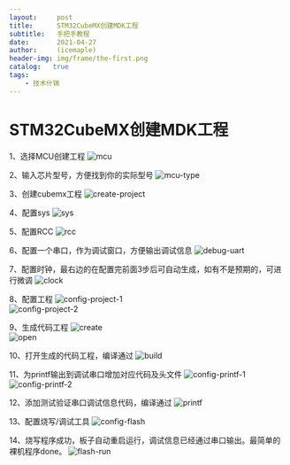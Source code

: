 ```yaml
---
layout:     post
title:      STM32CubeMX创建MDK工程
subtitle:   手把手教程
date:       2021-04-27
author:     (icemaple)
header-img: img/frame/the-first.png
catalog:   true
tags:
    - 技术什锦
---
```

# STM32CubeMX创建MDK工程
1、选择MCU创建工程
![mcu](/img/frame/rt-thread/chapter0-stm32cubemx-create-mdk/1-select-mcu.png)  

2、输入芯片型号，方便找到你的实际型号
![mcu-type](/img/frame/rt-thread/chapter0-stm32cubemx-create-mdk/2-input-mcu-type.png)  

3、创建cubemx工程
![create-project](/img/frame/rt-thread/chapter0-stm32cubemx-create-mdk/3-create-cubemx-project.png)  

4、配置sys
![sys](/img/frame/rt-thread/chapter0-stm32cubemx-create-mdk/4-config-sys.png)  

5、配置RCC
![rcc](/img/frame/rt-thread/chapter0-stm32cubemx-create-mdk/5-config-rcc.png)  

6、配置一个串口，作为调试窗口，方便输出调试信息
![debug-uart](/img/frame/rt-thread/chapter0-stm32cubemx-create-mdk/6-config-debug-uart.png)  

7、配置时钟，最右边的在配置完前面3步后可自动生成，如有不是预期的，可进行微调
![clock](/img/frame/rt-thread/chapter0-stm32cubemx-create-mdk/7-config-clock.png)  

8、配置工程
![config-project-1](/img/frame/rt-thread/chapter0-stm32cubemx-create-mdk/8-config-project-1.png)  
![config-project-2](/img/frame/rt-thread/chapter0-stm32cubemx-create-mdk/8-config-project-2.png)  

9、生成代码工程
![create](/img/frame/rt-thread/chapter0-stm32cubemx-create-mdk/9-create-mdk.png)  
![open](/img/frame/rt-thread/chapter0-stm32cubemx-create-mdk/9-open-mdk.png)  

10、打开生成的代码工程，编译通过
![build](/img/frame/rt-thread/chapter0-stm32cubemx-create-mdk/10-build-pass.png)  

11、为printf输出到调试串口增加对应代码及头文件
![config-printf-1](/img/frame/rt-thread/chapter0-stm32cubemx-create-mdk/11-config-printf-1.png)  
![config-printf-2](/img/frame/rt-thread/chapter0-stm32cubemx-create-mdk/11-config-printf-2.png)  

12、添加测试验证串口调试信息代码，编译通过
![printf](/img/frame/rt-thread/chapter0-stm32cubemx-create-mdk/12-test-printf.png)  

13、配置烧写/调试工具
![config-flash](/img/frame/rt-thread/chapter0-stm32cubemx-create-mdk/13-config-flash.png)  

14、烧写程序成功，板子自动重启运行，调试信息已经通过串口输出。最简单的裸机程序done。
![flash-run](/img/frame/rt-thread/chapter0-stm32cubemx-create-mdk/14-flash-run.png)  

